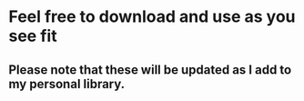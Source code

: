 # Feel free to download and use as you see fit
## Please note that these will be updated as I add to my personal library.
